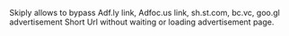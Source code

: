 Skiply allows to bypass Adf.ly link, Adfoc.us link, sh.st.com, bc.vc, goo.gl advertisement Short Url without waiting or loading advertisement page.
